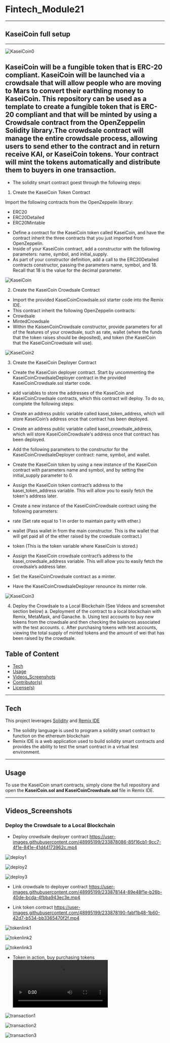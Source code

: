 # Fintech_Module21
---

## KaseiCoin full setup
---
![KaseiCoin0](https://github.com/nielsdehaan1977/Fintech_Module21/blob/main/Images/kaseicoin.jpg)


KaseiCoin will be a fungible token that is ERC-20 compliant. KaseiCoin will be launched via a crowdsale that will allow people who are moving to Mars to convert their earthling money to KaseiCoin. This repository can be used as a template to create a fungible token that is ERC-20 compliant and that will be minted by using a Crowdsale contract from the OpenZeppelin Solidity library.The crowdsale contract will manage the entire crowdsale process, allowing users to send ether to the contract and in return receive KAI, or KaseiCoin tokens. Your contract will mint the tokens automatically and distribute them to buyers in one transaction.
--- 

* The solidity smart contract goest through the following steps:

1. Create the KaseiCoin Token Contract

Import the following contracts from the OpenZeppelin library:
* ERC20
* ERC20Detailed
* ERC20Mintable

- Define a contract for the KaseiCoin token called KaseiCoin, and have the contract inherit the three contracts that you just imported from OpenZeppelin.
- Inside of your KaseiCoin contract, add a constructor with the following parameters: name, symbol, and initial_supply.
- As part of your constructor definition, add a call to the ERC20Detailed contracts constructor, passing the parameters name, symbol, and 18. Recall that 18 is the value for the decimal parameter.

![KaseiCoin](https://github.com/nielsdehaan1977/Fintech_Module21/blob/main/Images/1.Successfull_compilation_of_Kasei_token.jpg)

2. Create the KaseiCoin Crowdsale Contract
- Import the provided KaseiCoinCrowdsale.sol starter code into the Remix IDE.
- This contract inherit the following OpenZeppelin contracts:
- Crowdsale
- MintedCrowdsale
- Within the KaisenCoinCrowdsale constructor, provide parameters for all of the features of your crowdsale, such as rate, wallet (where the funds that the token raises should be deposited), and token (the KaseiCoin that the KaseiCoinCrowdsale will use). 

![KaseiCoin2](https://github.com/nielsdehaan1977/Fintech_Module21/blob/main/Images/2.Successfull_compilation_of_Kasei_crowdsale_contract.jpg)

3. Create the KaseiCoin Deployer Contract

- Create the KaseiCoin deployer contract. Start by uncommenting the KaseiCoinCrowdsaleDeployer contract in the provided KaseiCoinCrowdsale.sol starter code.
- add variables to store the addresses of the KaseiCoin and KaseiCoinCrowdsale contracts, which this contract will deploy. To do so, complete the following steps:
- Create an address public variable called kasei_token_address, which will store KaseiCoin’s address once that contract has been deployed.
- Create an address public variable called kasei_crowdsale_address, which will store KaseiCoinCrowdsale's address once that contract has been deployed.
- Add the following parameters to the constructor for the KaseiCoinCrowdsaleDeployer contract: name, symbol, and wallet.

- Create the KaseiCoin token by using a new instance of the KaseiCoin contract with parameters name and symbol, and by setting the initial_supply parameter to 0.
- Assign the KaseiCoin token contract’s address to the kasei_token_address variable. This will allow you to easily fetch the token's address later.

- Create a new instance of the KaseiCoinCrowdsale contract using the following parameters:
- rate (Set rate equal to 1 in order to maintain parity with ether.)
- wallet (Pass wallet in from the main constructor. This is the wallet that will get paid all of the ether raised by the crowdsale contract.)
- token (This is the token variable where KaseiCoin is stored.)

- Assign the KaseiCoin crowdsale contract’s address to the kasei_crowdsale_address variable. This will allow you to easily fetch the crowdsale’s address later.
- Set the KaseiCoinCrowdsale contract as a minter.
- Have the KaseiCoinCrowdsaleDeployer renounce its minter role.

![KaseiCoin3](https://github.com/nielsdehaan1977/Fintech_Module21/blob/main/Images/3.Successfull_compilation_of_Kasei_deployer_contract.jpg)

4. Deploy the Crowdsale to a Local Blockchain (See Videos and screenshot section below)
a. Deployment of the contract to a local blockchain with Remix, MetaMask, and Ganache.
b. Using test accounts to buy new tokens from the crowdsale and then checking the balances associated with the test accounts.
c. After purchasing tokens with test accounts, viewing the total supply of minted tokens and the amount of wei that has been raised by the crowdsale.

## Table of Content

- [Tech](#technologies)
- [Usage](#usage)
- [Videos_Screenshots](#Videos_Screenshots)
- [Contributor(s)](#contributor(s))
- [License(s)](#license(s))

---
## Tech

This project leverages [Solidity](https://soliditylang.org/) and [Remix IDE](https://remix.ethereum.org/)

* The solidity language is used to program a solidity smart contract to function on the ethereum blockchain
* Remix IDE is a web application used to build solidity smart contracts and provides the ability to test the smart contract in a virtual test environment. 

---

## Usage

To use the KaseiCoin smart contracts, simply clone the full repository and open the **KaseiCoin.sol and KaseiCoinCrowdsale.sol** file in Remix IDE.

---

## Videos_Screenshots 

### Deploy the Crowdsale to a Local Blockchain

* Deploy crowdsale deployer contract
https://user-images.githubusercontent.com/48995199/233878086-85f16cb1-9cc7-4f1e-841e-41d44173962c.mp4

![deploy1](https://github.com/nielsdehaan1977/Fintech_Module21/blob/main/Images/4a1ContractDeployed.jpg)

![deploy2](https://github.com/nielsdehaan1977/Fintech_Module21/blob/main/Images/4a2ContractrecordedGanach.jpg)

![deploy3](https://github.com/nielsdehaan1977/Fintech_Module21/blob/main/Images/4a3ContractDeployedMetamask.jpg)


* Link crowdsale to deployer contract
https://user-images.githubusercontent.com/48995199/233878144-89e48f1e-b26b-40de-bcda-4fbba943ec3e.mp4


* Link token contract
https://user-images.githubusercontent.com/48995199/233878190-fabf1b48-1b60-42d7-b534-bb3365470f2f.mp4

![tokenlink1](https://github.com/nielsdehaan1977/Fintech_Module21/blob/main/Images/4c1AddTokenToMetamask.jpg)

![tokenlink2](https://github.com/nielsdehaan1977/Fintech_Module21/blob/main/Images/4c2AddTokenToMetamask.jpg)

![tokenlink3](https://github.com/nielsdehaan1977/Fintech_Module21/blob/main/Images/4c3AddTokenToMetamask.jpg)


* Token in action, buy purchasing tokens
![TokenVideo](https://user-images.githubusercontent.com/48995199/233878209-26cfe6fe-82c8-45fd-a9b0-f960df97a089.mp4)

![transaction1](https://github.com/nielsdehaan1977/Fintech_Module21/blob/main/Images/4d1AddedboughtTokensToMetamask.jpg)

![transaction2](https://github.com/nielsdehaan1977/Fintech_Module21/blob/main/Images/4d1transactioninGanache1.jpg)

![transaction3](https://github.com/nielsdehaan1977/Fintech_Module21/blob/main/Images/4d1transactioninGanache2.jpg)



